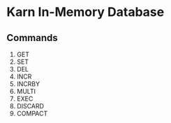 # Karn In-Memory Database

## Commands
1. GET
2. SET
3. DEL
4. INCR
5. INCRBY
6. MULTI
7. EXEC
8. DISCARD
9. COMPACT
